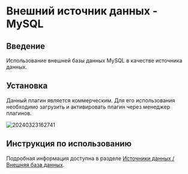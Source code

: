 # Внешний источник данных - MySQL

<PluginInfo commercial="true" name="data-source-external-mysql"></PluginInfo>

## Введение

Использование внешней базы данных MySQL в качестве источника данных.

## Установка

Данный плагин является коммерческим. Для его использования необходимо загрузить и активировать плагин через менеджер плагинов.

![20240323162741](https://static-docs.nocobase.com/20240323162741.png)

## Инструкция по использованию

Подробная информация доступна в разделе [Источники данных / Внешняя база данных](/handbook/data-source-manager/external-database).